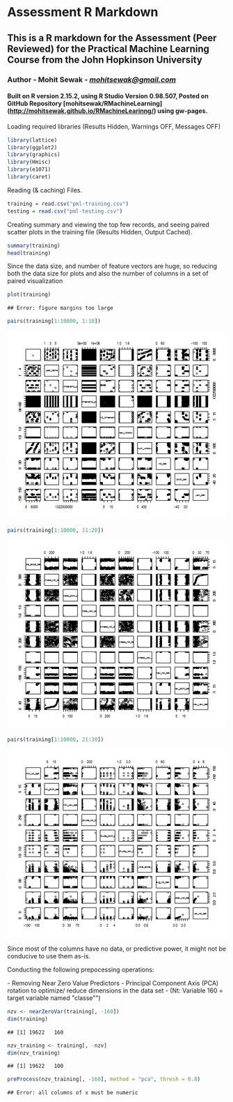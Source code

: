 Assessment R Markdown
========================================================

## This is a R markdown for the Assessment (Peer Reviewed) for the Practical Machine Learning Course from the John Hopkinson University

### **Author** - Mohit Sewak - *mohitsewak@gmail.com*

#### Built on R version 2.15.2, using R Studio Version 0.98.507, Posted on GitHub Repository [mohitsewak/RMachineLearning] (http://mohitsewak.github.io/RMachineLearinng/) using gw-pages.


Loading required libraries (Results Hidden, Warnings OFF, Messages OFF)


```r
library(lattice)
library(ggplot2)
library(graphics)
library(Hmisc)
library(e1071)
library(caret)
```


Reading (& caching) Files.


```r
training = read.csv("pml-training.csv")
testing = read.csv("pml-testing.csv")
```



Creating summary and viewing the top few records, and seeing paired scatter plots in the training file (Results Hidden, Output Cached).



```r
summary(training)
head(training)
```


Since the data size, and number of feature vectors are huge, so reducing both the data size for plots and also the number of columns in a set of paired visualization


```r
plot(training)
```

```
## Error: figure margins too large
```

```r
pairs(training[1:10000, 1:10])
```

![plot of chunk pair_plots](figure/pair_plots1.png) 

```r
pairs(training[1:10000, 11:20])
```

![plot of chunk pair_plots](figure/pair_plots2.png) 

```r
pairs(training[1:10000, 21:30])
```

![plot of chunk pair_plots](figure/pair_plots3.png) 


Since most of the columns have no data, or predictive power, it might not be conducive to use them as-is.
<p> Conducting the following prepocessing operations:</p>
- Removing Near Zero Value Predictors
- Principal Component Axis (PCA) rotation to optimize/ reduce dimensions in the data set 
- (Nt: Variable 160 = target variable named "classe"")


```r
nzv <- nearZeroVar(training[, -160])
dim(training)
```

```
## [1] 19622   160
```

```r
nzv_training <- training[, -nzv]
dim(nzv_training)
```

```
## [1] 19622   100
```

```r
preProcess(nzv_training[, -160], method = "pca", thresh = 0.8)
```

```
## Error: all columns of x must be numeric
```






